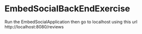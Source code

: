 # EmbedSocialBackEndExercise
Run the EmbedSocialApplication then go to localhost using this url http://localhost:8080/reviews
